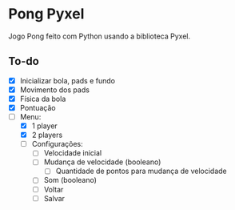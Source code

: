 # Pong Pyxel

Jogo Pong feito com Python usando a biblioteca Pyxel.

## To-do

- [x] Inicializar bola, pads e fundo
- [x] Movimento dos pads
- [x] Física da bola
- [x] Pontuação
- [ ] Menu:
  - [x] 1 player
  - [x] 2 players
  - [ ] Configurações:
    - [ ] Velocidade inicial
    - [ ] Mudança de velocidade (booleano)
      - [ ] Quantidade de pontos para mudança de velocidade
    - [ ] Som (booleano)
    - [ ] Voltar
    - [ ] Salvar
